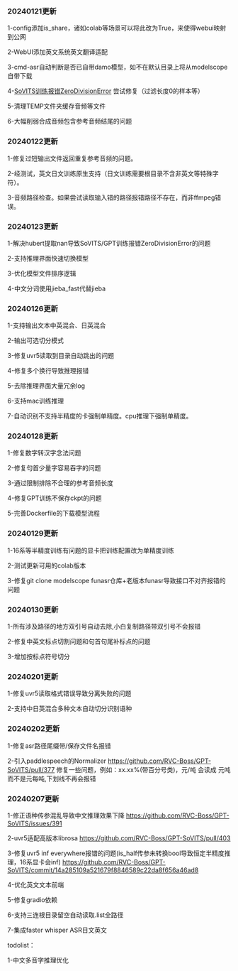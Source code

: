 ### 20240121更新

1-config添加is_share，诸如colab等场景可以将此改为True，来使得webui映射到公网

2-WebUI添加英文系统英文翻译适配

3-cmd-asr自动判断是否已自带damo模型，如不在默认目录上将从modelscope自带下载

4-[SoVITS训练报错ZeroDivisionError](https://github.com/RVC-Boss/GPT-SoVITS/issues/79) 尝试修复（过滤长度0的样本等）

5-清理TEMP文件夹缓存音频等文件

6-大幅削弱合成音频包含参考音频结尾的问题

### 20240122更新

1-修复过短输出文件返回重复参考音频的问题。

2-经测试，英文日文训练原生支持（日文训练需要根目录不含非英文等特殊字符）。

3-音频路径检查。如果尝试读取输入错的路径报错路径不存在，而非ffmpeg错误。

### 20240123更新

1-解决hubert提取nan导致SoVITS/GPT训练报错ZeroDivisionError的问题

2-支持推理界面快速切换模型

3-优化模型文件排序逻辑

4-中文分词使用jieba_fast代替jieba

### 20240126更新

1-支持输出文本中英混合、日英混合

2-输出可选切分模式

3-修复uvr5读取到目录自动跳出的问题

4-修复多个换行导致推理报错

5-去除推理界面大量冗余log

6-支持mac训练推理

7-自动识别不支持半精度的卡强制单精度。cpu推理下强制单精度。

### 20240128更新

1-修复数字转汉字念法问题

2-修复句首少量字容易吞字的问题

3-通过限制排除不合理的参考音频长度

4-修复GPT训练不保存ckpt的问题

5-完善Dockerfile的下载模型流程

### 20240129更新

1-16系等半精度训练有问题的显卡把训练配置改为单精度训练

2-测试更新可用的colab版本

3-修复git clone modelscope funasr仓库+老版本funasr导致接口不对齐报错的问题


### 20240130更新

1-所有涉及路径的地方双引号自动去除,小白复制路径带双引号不会报错

2-修复中英文标点切割问题和句首句尾补标点的问题

3-增加按标点符号切分

### 20240201更新

1-修复uvr5读取格式错误导致分离失败的问题

2-支持中日英混合多种文本自动切分识别语种

### 20240202更新

1-修复asr路径尾缀带/保存文件名报错

2-引入paddlespeech的Normalizer https://github.com/RVC-Boss/GPT-SoVITS/pull/377 修复一些问题，例如：xx.xx%(带百分号类)，元/吨 会读成 元吨 而不是元每吨,下划线不再会报错

### 20240207更新

1-修正语种传参混乱导致中文推理效果下降 https://github.com/RVC-Boss/GPT-SoVITS/issues/391

2-uvr5适配高版本librosa https://github.com/RVC-Boss/GPT-SoVITS/pull/403

3-修复uvr5 inf everywhere报错的问题(is_half传参未转换bool导致恒定半精度推理，16系显卡会inf) https://github.com/RVC-Boss/GPT-SoVITS/commit/14a285109a521679f8846589c22da8f656a46ad8

4-优化英文文本前端

5-修复gradio依赖

6-支持三连根目录留空自动读取.list全路径

7-集成faster whisper ASR日文英文

todolist：

1-中文多音字推理优化


